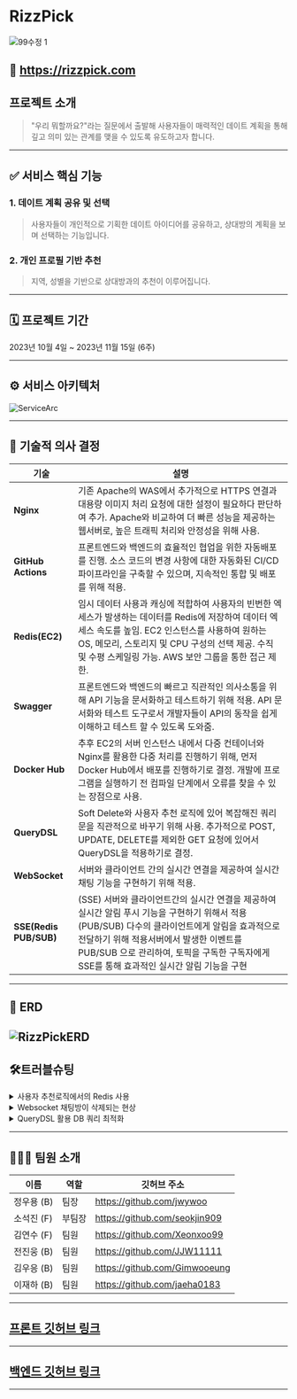 # RizzPick

![99수정 1](https://github.com/RizzPick/RizzPick-backend/assets/114673187/e29caf7a-d3df-4d45-9c4e-5295a53d3e4d)

## 📎 https://rizzpick.com

## 프로젝트 소개

> "우리 뭐할까요?"라는 질문에서 출발해 사용자들이 매력적인 데이트 계획을 통해 깊고 의미 있는 관계를 맺을 수 있도록 유도하고자 합니다.
---
## ✅ 서비스 핵심 기능

### **1. 데이트 계획 공유 및 선택**
>사용자들이 개인적으로 기획한 데이트 아이디어를 공유하고, 상대방의 계획을 보며 선택하는 기능입니다.

### **2. 개인 프로필 기반 추천**

> 지역, 성별을 기반으로 상대방과의 추천이 이루어집니다.

---
## 🗓 프로젝트 기간
2023년 10월 4일 ~ 2023년 11월 15일 (6주)

---
## ⚙️ 서비스 아키텍처
![ServiceArc](https://github.com/RizzPick/RizzPick-backend/assets/114673187/8279253d-1b33-454b-ab92-b62182f049b2)

---
## 💬 기술적 의사 결정

| 기술             | 설명                                                                                                                                                                                                                                       |
|------------------|--------------------------------------------------------------------------------------------------------------------------------------------------------------------------------------------------------------------------------------------|
| **Nginx**        | 기존 Apache의 WAS에서 추가적으로 HTTPS 연결과 대용량 이미지 처리 요청에 대한 설정이 필요하다 판단하여 추가. Apache와 비교하여 더 빠른 성능을 제공하는 웹서버로, 높은 트래픽 처리와 안정성을 위해 사용.                                             |
| **GitHub Actions** | 프론트엔드와 백엔드의 효율적인 협업을 위한 자동배포를 진행. 소스 코드의 변경 사항에 대한 자동화된 CI/CD 파이프라인을 구축할 수 있으며, 지속적인 통합 및 배포를 위해 적용.                                                                              |
| **Redis(EC2)**   | 임시 데이터 사용과 캐싱에 적합하여 사용자의 빈번한 엑세스가 발생하는 데이터를 Redis에 저장하여 데이터 엑세스 속도를 높임. EC2 인스턴스를 사용하여 원하는 OS, 메모리, 스토리지 및 CPU 구성의 선택 제공. 수직 및 수평 스케일링 가능. AWS 보안 그룹을 통한 접근 제한. |
| **Swagger**      | 프론트엔드와 백엔드의 빠르고 직관적인 의사소통을 위해 API 기능을 문서화하고 테스트하기 위해 적용. API 문서화와 테스트 도구로서 개발자들이 API의 동작을 쉽게 이해하고 테스트 할 수 있도록 도와줌.                                                          |
| **Docker Hub**   | 추후 EC2의 서버 인스턴스 내에서 다중 컨테이너와 Nginx를 활용한 다중 처리를 진행하기 위해, 먼저 Docker Hub에서 배포를 진행하기로 결정. 개발에 프로그램을 실행하기 전 컴파일 단계에서 오류를 찾을 수 있는 장점으로 사용.                                       |
| **QueryDSL**     | Soft Delete와 사용자 추천 로직에 있어 복잡해진 쿼리문을 직관적으로 바꾸기 위해 사용. 추가적으로 POST, UPDATE, DELETE를 제외한 GET 요청에 있어서 QueryDSL을 적용하기로 결정.                                                                      |
| **WebSocket**    | 서버와 클라이언트 간의 실시간 연결을 제공하여 실시간 채팅 기능을 구현하기 위해 적용.                                                                                                                                                        |
| **SSE(Redis PUB/SUB)** | (SSE) 서버와 클라이언트간의 실시간 연결을 제공하여 실시간 알림 푸시 기능을 구현하기 위해서 적용 (PUB/SUB) 다수의 클라이언트에게 알림을 효과적으로 전달하기 위해 적용서버에서 발생한 이벤트를 PUB/SUB 으로 관리하여, 토픽을 구독한 구독자에게 SSE를 통해 효과적인 실시간 알림 기능을 구현                                       |


---
## 📑 ERD
![RizzPickERD](https://github.com/RizzPick/RizzPick-backend/assets/114673187/89789c7e-8db7-492f-ad79-8dbea7e79331)
---
## 🛠트러블슈팅

<details>
<summary>사용자 추천로직에서의 Redis 사용</summary>
<div markdown="2">

> 문제

사용자별 추천 로직을 만들기 위해 Recommendations라는 Entity를 만들어서 관리하려 했으나 유저별로 Recommendations를 추가할시 MySQL에 너무 많은 양의 쿼리가 만들어지는게 예상이 됐고 너무 많은 요청이 보내질 거라 예상된다.

> 오류 해결 시도

Redis를 활용하여 사용자가 로그인한 시점에 Recommendations라는 Entity를 만들어 저장하고 일정 시간이 지난 뒤 혹은 유저가 로그아웃하면 Redis에서 삭제를 한다.

하지만, Redis 사용자에 대한 정보를 담는다 하더라도 MySQL에서 사용자 프로필을 다시 조회해야 했고 사용자 프로필 자체를 Redis에 저장하게 되면 조회를 하지 못하는 문제가 생겼다. 추가적으로 MVP내에서 사용자 추천 필터를 확실히 정하지 않았기에 서비스 적으로도 효율적으로도 Redis를 사용할 이유가 없어졌다.

> 오류 해결 방법

사용자 추천 API를 사용자별로 설정하게 만들어지기 전까지 MySQL에서 조회하는 방식을 사용한다.
</div>
</details>

<details>
<summary>Websocket 채팅방이 삭제되는 현상</summary>
<div markdown="3">

> 문제

Websocket을 활용하여 실시간 채팅 기능을 구현하던 중, 실시간 채팅 후 예기치 않게 Redis의 채팅방이 랜덤하게 삭제되거나 해당 사용자가 채팅방에서 삭제되는 현상이 있었다.

> 오류 해결 시도


Websocket의 경우 백엔드에서만으로는 이러한 문제를 정확하게 파악하기가 어려웠다. 그래서 프론트엔드 팀과 협업을 시작했고, 양쪽 모두의 코드를 상호 검토해 보면서 오류의 원인을 찾으려고 노력했다. 이 과정에서 발생한 오류 로그를 기반으로 구글링을 진행했고, ChatGPT의 도움도 받아 원인을 해결하려고 했다.

> 오류 해결 방법


문제 상황에서 다음과 같은 에러 로그가 관찰되었다.

```java
com.willyoubackend.global.exception.CustomException: null
        at com.willyoubackend.domain.websocket.service.ChatRoomService.validateChatRoomId(ChatRoomService.java:132) ...
        ...
        at java.base/java.lang.Thread.run(Thread.java:833) ...
```

로그 내용을 보면, **`ChatRoomService`**의 **`validateChatRoomId`** 메서드에서 **`CustomException`**이 발생하고 있었다. 이 메서드는 **`ChatRoomId`**의 유효성을 검사하는 코드로 이 로그는 이 유효성 검사에서 문제가 발생했음을 나타내주고 있었다.

문제 해결의 핵심은 아래의 **`ChatRoomId`** 검증 코드를 수정하는 것이었다.

```java
// chatRoomId 검사 메서드
private void validateChatRoomId(Long chatRoomId) {
        if (chatRoomId == null) {
        throw new CustomException(ErrorCode.INVALID_CHATROOM_ID);
        }
        }
   ```

이 코드를 일시적으로 삭제한 후 다시 실행해 보니, 문제가 해결된 것을 확인할 수 있었다.
또한 Redis에 채팅방 정보를 저장하는 것은 휘발성이 높은 데이터이므로, Redis에 저장하는 대신 MySQL에 저장하는 방식으로 변경했다.

</div>
</details>

<details>
<summary>QueryDSL 활용 DB 쿼리 최적화</summary>
<div markdown="4">

> 문제

1. 사용자 목록을 가져오기 위해서 JPA를 사용하여 쿼리를 작성했음. 그러나 이 방법을 사용했을때 쿼리문이 길었으며, 유연성이 떨어졌음.
2. 특정 쿼리 조회 시 요청별로 구성하는 값이 다를경우 다른 요청을 만들거나 쿼리문이 복잡해지는 상황이 발생.

> 오류 해결 시도

1. 문제를 해결하기 위해 QueryDSL 을 도입하여 쿼리문을 더 간결하고 유연하게 작성하려고 했음. 코드의 가독성과 유연성은 좋아졌지만, 쿼리문의 길이는 JPA만을 사용했을 때와 비슷했음.

> 오류 해결 방법

1. QueryDSL의 ‘leftJoin’ 과 ‘fetchJoin’ 기능을 활용하여 쿼리문을 최적화함. 이 기능을 통해 필요 필요한 데이터를 한 번의 쿼리로 가져오하게 하여, 실행되는 쿼리문의 수를 줄임.
</div>
</details>

---

## 🧑🏻‍💻 팀원 소개

| 이름      | 역할  | 깃허브 주소                         |
|---------|-----|-------------------------------|
| 정우용 (B) | 팀장  | https://github.com/jwywoo     |
| 소석진 (F) | 부팀장 | https://github.com/seokjin909    |
| 김연수 (F) | 팀원  | https://github.com/Xeonxoo99    |
| 전진웅 (B) | 팀원  | https://github.com/JJW11111   |
| 김우응 (B) | 팀원  | https://github.com/Gimwooeung |
| 이재하 (B) | 팀원  | https://github.com/jaeha0183  |


---
## [프론트 깃허브 링크](https://github.com/RizzPick/RizzPick-frontEnd)

---
## [백엔드 깃허브 링크](https://github.com/RizzPick/RizzPick-backend)

---

